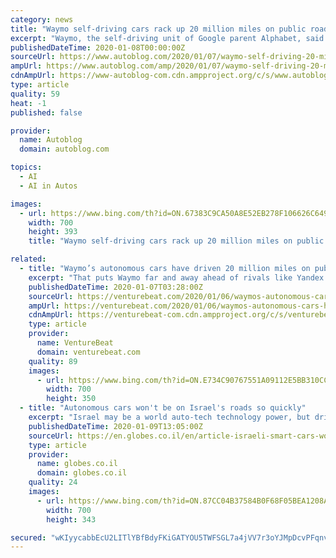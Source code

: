 ```yaml
---
category: news
title: "Waymo self-driving cars rack up 20 million miles on public roads"
excerpt: "Waymo, the self-driving unit of Google parent Alphabet, said its vehicles have now covered more than 20 million miles (32.2 million km) on public roads since its creation in 2009. \"It took us a decade to drive the first 10 million miles but just over one year to complete these last 10 million,\" the company said. Waymo, considered a leader in ..."
publishedDateTime: 2020-01-08T00:00:00Z
sourceUrl: https://www.autoblog.com/2020/01/07/waymo-self-driving-20-million-miles/
ampUrl: https://www.autoblog.com/amp/2020/01/07/waymo-self-driving-20-million-miles/
cdnAmpUrl: https://www-autoblog-com.cdn.ampproject.org/c/s/www.autoblog.com/amp/2020/01/07/waymo-self-driving-20-million-miles/
type: article
quality: 59
heat: -1
published: false

provider:
  name: Autoblog
  domain: autoblog.com

topics:
  - AI
  - AI in Autos

images:
  - url: https://www.bing.com/th?id=ON.67383C9CA50A8E52EB278F106626C649
    width: 700
    height: 393
    title: "Waymo self-driving cars rack up 20 million miles on public roads"

related:
  - title: "Waymo’s autonomous cars have driven 20 million miles on public roads"
    excerpt: "That puts Waymo far and away ahead of rivals like Yandex and Baidu, whose cars had driven over a million miles as of October and ... Waymo revealed that a portion of its self-driving taxis no longer have a safety driver behind the wheel. Completely driverless rides remain available only to a “few hundred” riders in Waymo’s Early Rider ..."
    publishedDateTime: 2020-01-07T03:28:00Z
    sourceUrl: https://venturebeat.com/2020/01/06/waymos-autonomous-cars-have-driven-20-million-miles-on-public-roads/
    ampUrl: https://venturebeat.com/2020/01/06/waymos-autonomous-cars-have-driven-20-million-miles-on-public-roads/amp/
    cdnAmpUrl: https://venturebeat-com.cdn.ampproject.org/c/s/venturebeat.com/2020/01/06/waymos-autonomous-cars-have-driven-20-million-miles-on-public-roads/amp/
    type: article
    provider:
      name: VentureBeat
      domain: venturebeat.com
    quality: 89
    images:
      - url: https://www.bing.com/th?id=ON.E734C90767551A09112E5BB310CC1D43
        width: 700
        height: 350
  - title: "Autonomous cars won't be on Israel's roads so quickly"
    excerpt: "Israel may be a world auto-tech technology power, but driverless cars face many regulatory obstacles ... and the local branches of multinationals are making presentations at the exhibition in sensors, connectivity, artificial intelligence, improved quality of life in vehicles, and autonomous driving. Mobileye, the leading Israeli company ..."
    publishedDateTime: 2020-01-09T13:05:00Z
    sourceUrl: https://en.globes.co.il/en/article-israeli-smart-cars-wont-be-on-the-roads-so-quickly-1001314297
    type: article
    provider:
      name: globes.co.il
      domain: globes.co.il
    quality: 24
    images:
      - url: https://www.bing.com/th?id=ON.87CC04B37584B0F68F05BEA1208A9278
        width: 700
        height: 343

secured: "wKIyycabbEcU2LITlYBfBdyFKiGATYOU5TWFSGL7a4jVV7r3oYJMpDcvPFqnv3NSMaz9OUsX7HzpDcT/xvxl69A6fS0a4jmJImn74HrKjqY/MQF79+OT4SdU211DMqzYHHpGDmwh080NluOvoB9a8VFXVUh1goXbMq7ZSBsW59Eir+6XVQcZE3H+N+lLgVN45Em7S8M805Vmsk2QWErWRIlUNpd7o4fcA9a+3FgMDOgXiPbp2iqwpfK4Lq6W8dCByiskIC2SjA2FRxHMv5wE9A==;ZGvqVs3B4TQDEeMCnoaXiQ=="
---
```


